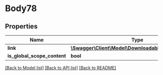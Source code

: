 # Body78

## Properties
Name | Type | Description | Notes
------------ | ------------- | ------------- | -------------
**link** | [**\Swagger\Client\Model\DownloadableDataLinkInterface**](DownloadableDataLinkInterface.md) |  | 
**is_global_scope_content** | **bool** |  | [optional] 

[[Back to Model list]](../README.md#documentation-for-models) [[Back to API list]](../README.md#documentation-for-api-endpoints) [[Back to README]](../README.md)


